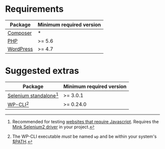 # Requirements

Package                              | Minimum required version
------------------------------------ | ------------------------
[Composer](https://getcomposer.org/) | *
[PHP](https://php.net/)              | >= 5.6
[WordPress](https://wordpress.org/)  | >= 4.7


# Suggested extras

Package                              | Minimum required version
------------------------------------ | ------------------------
[Selenium standalone](http://docs.seleniumhq.org/download/)[^1] | >= 3.0.1
[WP-CLI](https://wp-cli.org/)[^2]                               | >= 0.24.0

[^1]:
    Recommended for testing <a href="http://mink.behat.org/en/latest/guides/drivers.html" id="SEL">websites that require Javascript</a>. Requires the [Mink Selenium2 driver](https://packagist.org/packages/behat/mink-selenium2-driver) in your project.

[^2]:
    The WP-CLI executable *must* be named `wp` and be within your system's <a href="https://en.wikipedia.org/wiki/PATH_(variable)" id="WP-CLI">$PATH</a>.
